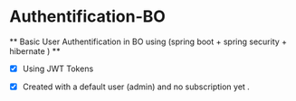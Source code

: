 # Authentification-BO

** Basic User Authentification in BO using (spring boot + spring security + hibernate ) **

- [x] Using JWT Tokens

- [x] Created with a default user (admin) and no subscription yet .


